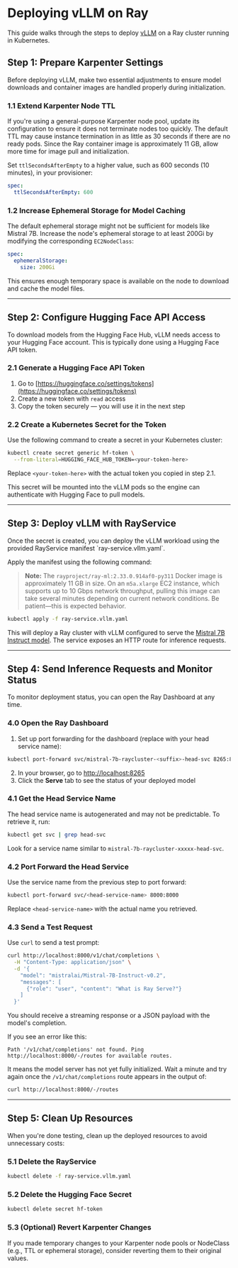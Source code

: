 # Deploying vLLM on Ray

This guide walks through the steps to deploy [vLLM](https://github.com/vllm-project/vllm) on a Ray cluster running in Kubernetes.&#x20;

## Step 1: Prepare Karpenter Settings

Before deploying vLLM, make two essential adjustments to ensure model downloads and container images are handled properly during initialization.

### 1.1 Extend Karpenter Node TTL

If you're using a general-purpose Karpenter node pool, update its configuration to ensure it does not terminate nodes too quickly. The default TTL may cause instance termination in as little as 30 seconds if there are no ready pods. Since the Ray container image is approximately 11 GB, allow more time for image pull and initialization.

Set `ttlSecondsAfterEmpty` to a higher value, such as 600 seconds (10 minutes), in your provisioner:

```yaml
spec:
  ttlSecondsAfterEmpty: 600
```

### 1.2 Increase Ephemeral Storage for Model Caching

The default ephemeral storage might not be sufficient for models like Mistral 7B. Increase the node's ephemeral storage to at least 200Gi by modifying the corresponding `EC2NodeClass`:

```yaml
spec:
  ephemeralStorage:
    size: 200Gi
```

This ensures enough temporary space is available on the node to download and cache the model files.

---

## Step 2: Configure Hugging Face API Access

To download models from the Hugging Face Hub, vLLM needs access to your Hugging Face account. This is typically done using a Hugging Face API token.

### 2.1 Generate a Hugging Face API Token

1. Go to [https://huggingface.co/settings/tokens](https://huggingface.co/settings/tokens)
2. Create a new token with `read` access
3. Copy the token securely — you will use it in the next step

### 2.2 Create a Kubernetes Secret for the Token

Use the following command to create a secret in your Kubernetes cluster:

```bash
kubectl create secret generic hf-token \
  --from-literal=HUGGING_FACE_HUB_TOKEN=<your-token-here>
```

Replace `<your-token-here>` with the actual token you copied in step 2.1.

This secret will be mounted into the vLLM pods so the engine can authenticate with Hugging Face to pull models.

---

## Step 3: Deploy vLLM with RayService

Once the secret is created, you can deploy the vLLM workload using the provided RayService manifest \`ray-service.vllm.yaml\`. 

Apply the manifest using the following command:

> **Note:** The `rayproject/ray-ml:2.33.0.914af0-py311` Docker image is approximately 11 GB in size. On an `m5a.xlarge` EC2 instance, which supports up to 10 Gbps network throughput, pulling this image can take several minutes depending on current network conditions. Be patient—this is expected behavior.

```bash
kubectl apply -f ray-service.vllm.yaml
```

This will deploy a Ray cluster with vLLM configured to serve the [Mistral 7B Instruct model](https://huggingface.co/mistralai/Mistral-7B-Instruct-v0.2). The service exposes an HTTP route for inference requests.

---

## Step 4: Send Inference Requests and Monitor Status

To monitor deployment status, you can open the Ray Dashboard at any time.

### 4.0 Open the Ray Dashboard

1. Set up port forwarding for the dashboard (replace with your head service name):

```bash
kubectl port-forward svc/mistral-7b-raycluster-<suffix>-head-svc 8265:8265
```

2. In your browser, go to [http://localhost:8265](http://localhost:8265)
3. Click the **Serve** tab to see the status of your deployed model

### 4.1 Get the Head Service Name

The head service name is autogenerated and may not be predictable. To retrieve it, run:

```bash
kubectl get svc | grep head-svc
```

Look for a service name similar to `mistral-7b-raycluster-xxxxx-head-svc`.

### 4.2 Port Forward the Head Service

Use the service name from the previous step to port forward:

```bash
kubectl port-forward svc/<head-service-name> 8000:8000
```

Replace `<head-service-name>` with the actual name you retrieved.

### 4.3 Send a Test Request

Use `curl` to send a test prompt:

```bash
curl http://localhost:8000/v1/chat/completions \
  -H "Content-Type: application/json" \
  -d '{
    "model": "mistralai/Mistral-7B-Instruct-v0.2",
    "messages": [
      {"role": "user", "content": "What is Ray Serve?"}
    ]
  }'
```

You should receive a streaming response or a JSON payload with the model's completion.

If you see an error like this:

```
Path '/v1/chat/completions' not found. Ping http://localhost:8000/-/routes for available routes.
```

It means the model server has not yet fully initialized. Wait a minute and try again once the `/v1/chat/completions` route appears in the output of:

```bash
curl http://localhost:8000/-/routes
```

---

## Step 5: Clean Up Resources

When you're done testing, clean up the deployed resources to avoid unnecessary costs:

### 5.1 Delete the RayService

```bash
kubectl delete -f ray-service.vllm.yaml
```

### 5.2 Delete the Hugging Face Secret

```bash
kubectl delete secret hf-token
```

### 5.3 (Optional) Revert Karpenter Changes

If you made temporary changes to your Karpenter node pools or NodeClass (e.g., TTL or ephemeral storage), consider reverting them to their original values.

